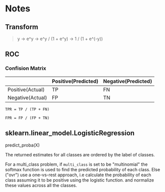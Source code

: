 # Notes
## Transform
> y -> e^y -> e^y / (1 + e^y) -> 1 / (1 + e^(-y))

## ROC
### Confision Matrix
|                  | Positive(Predicted) | Negative(Predicted) |
| ---------------- | ------------------- | ------------------- |
| Positive(Actual) | TP                  | FN                  |
| Negative(Actual) | FP                  | TN                  |  

```
TPR = TP / (TP + FN)

FPR = FP / (FP + TN)
```

## sklearn.linear_model.LogisticRegression
predict_proba(X)

The returned estimates for all classes are ordered by the label of classes.

For a multi_class problem, if `multi_class` is set to be "multinomial" the softmax function is used to find the predicted probability of each class. Else ("ovr") use a one-vs-rest approach, i.e calculate the probability of each class assuming it to be positive using the logistic function. and normalize these values across all the classes.